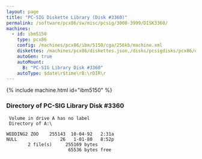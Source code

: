 ```yaml
---
layout: page
title: "PC-SIG Diskette Library (Disk #3360)"
permalink: /software/pcx86/sw/misc/pcsig/3000-3999/DISK3360/
machines:
  - id: ibm5150
    type: pcx86
    config: /machines/pcx86/ibm/5150/cga/256kb/machine.xml
    diskettes: /machines/pcx86/diskettes.json,/disks/pcsigdisks/pcx86/diskettes.json
    autoGen: true
    autoMount:
      B: "PC-SIG Library Disk #3360"
    autoType: $date\r$time\rB:\rDIR\r
---
```


{% include machine.html id="ibm5150" %}

### Directory of PC-SIG Library Disk #3360

     Volume in drive A has no label
     Directory of A:\

    WEDDING2 ZOO    255143  10-04-92   2:31a
    NULL                26   1-01-80   8:52p
            2 file(s)     255169 bytes
                           65536 bytes free
